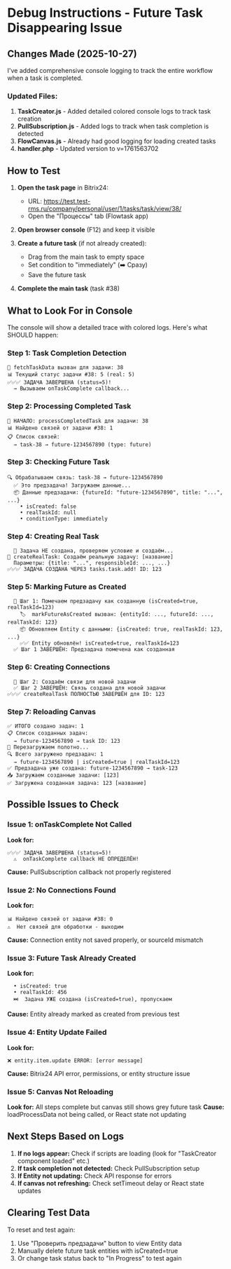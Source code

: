 # Debug Instructions - Future Task Disappearing Issue

## Changes Made (2025-10-27)

I've added comprehensive console logging to track the entire workflow when a task is completed.

### Updated Files:
1. **TaskCreator.js** - Added detailed colored console logs to track task creation
2. **PullSubscription.js** - Added logs to track when task completion is detected
3. **FlowCanvas.js** - Already had good logging for loading created tasks
4. **handler.php** - Updated version to v=1761563702

## How to Test

1. **Open the task page** in Bitrix24:
   - URL: https://test.test-rms.ru/company/personal/user/1/tasks/task/view/38/
   - Open the "Процессы" tab (Flowtask app)

2. **Open browser console** (F12) and keep it visible

3. **Create a future task** (if not already created):
   - Drag from the main task to empty space
   - Set condition to "immediately" (➡️ Сразу)
   - Save the future task

4. **Complete the main task** (task #38)

## What to Look For in Console

The console will show a detailed trace with colored logs. Here's what SHOULD happen:

### Step 1: Task Completion Detection
```
🔄 fetchTaskData вызван для задачи: 38
📊 Текущий статус задачи #38: 5 (real: 5)
✅✅✅ ЗАДАЧА ЗАВЕРШЕНА (status=5)!
  → Вызываем onTaskComplete callback...
```

### Step 2: Processing Completed Task
```
🚀 НАЧАЛО: processCompletedTask для задачи: 38
📊 Найдено связей от задачи #38: 1
📋 Список связей:
  → task-38 → future-1234567890 (type: future)
```

### Step 3: Checking Future Task
```
🔍 Обрабатываем связь: task-38 → future-1234567890
  ✅ Это предзадача! Загружаем данные...
  📦 Данные предзадачи: {futureId: "future-1234567890", title: "...", ...}
    • isCreated: false
    • realTaskId: null
    • conditionType: immediately
```

### Step 4: Creating Real Task
```
  🚀 Задача НЕ создана, проверяем условие и создаём...
📝 createRealTask: Создаём реальную задачу: [название]
  Параметры: {title: "...", responsibleId: ..., ...}
✅✅✅ ЗАДАЧА СОЗДАНА ЧЕРЕЗ tasks.task.add! ID: 123
```

### Step 5: Marking Future as Created
```
  📝 Шаг 1: Помечаем предзадачу как созданную (isCreated=true, realTaskId=123)
    🏷️  markFutureAsCreated вызван: {entityId: ..., futureId: ..., realTaskId: 123}
    📦 Обновляем Entity с данными: {isCreated: true, realTaskId: 123, ...}
    ✅✅ Entity обновлён! isCreated=true, realTaskId=123
  ✅ Шаг 1 ЗАВЕРШЁН: Предзадача помечена как созданная
```

### Step 6: Creating Connections
```
  📝 Шаг 2: Создаём связи для новой задачи
  ✅ Шаг 2 ЗАВЕРШЁН: Связь создана для новой задачи
✅✅✅ createRealTask ПОЛНОСТЬЮ ЗАВЕРШЁН для ID: 123
```

### Step 7: Reloading Canvas
```
✅ ИТОГО создано задач: 1
📋 Список созданных задач:
  → future-1234567890 → task ID: 123
🔄 Перезагружаем полотно...
🔍 Всего загружено предзадач: 1
  → future-1234567890 | isCreated=true | realTaskId=123
✅ Предзадача уже создана: future-1234567890 → task-123
📥 Загружаем созданные задачи: [123]
✅ Загружена созданная задача: 123 [название]
```

## Possible Issues to Check

### Issue 1: onTaskComplete Not Called
**Look for:**
```
✅✅✅ ЗАДАЧА ЗАВЕРШЕНА (status=5)!
  ⚠️  onTaskComplete callback НЕ ОПРЕДЕЛЁН!
```
**Cause:** PullSubscription callback not properly registered

### Issue 2: No Connections Found
**Look for:**
```
📊 Найдено связей от задачи #38: 0
⚠️  Нет связей для обработки - выходим
```
**Cause:** Connection entity not saved properly, or sourceId mismatch

### Issue 3: Future Task Already Created
**Look for:**
```
  • isCreated: true
  • realTaskId: 456
  ⏭️  Задача УЖЕ создана (isCreated=true), пропускаем
```
**Cause:** Entity already marked as created from previous test

### Issue 4: Entity Update Failed
**Look for:**
```
❌ entity.item.update ERROR: [error message]
```
**Cause:** Bitrix24 API error, permissions, or entity structure issue

### Issue 5: Canvas Not Reloading
**Look for:** All steps complete but canvas still shows grey future task
**Cause:** loadProcessData not being called, or React state not updating

## Next Steps Based on Logs

1. **If no logs appear:** Check if scripts are loading (look for "TaskCreator component loaded" etc.)
2. **If task completion not detected:** Check PullSubscription setup
3. **If Entity not updating:** Check API response for errors
4. **If canvas not refreshing:** Check setTimeout delay or React state updates

## Clearing Test Data

To reset and test again:
1. Use "Проверить предзадачи" button to view Entity data
2. Manually delete future task entities with isCreated=true
3. Or change task status back to "In Progress" to test again
